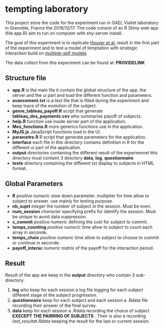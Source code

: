 # tempting laboratory

This project store the code for the experiment run in GAEL Viallet laboratory in Grenoble, France the 2018/12/17.
The code consist of an R Shiny web app (file app.R) aim to run on computer with shy-server install.

The goal of this experiment is to replicate [Houser et al.](https://doi.org/10.1016/j.geb.2017.10.025) result in
the first part of the experiment and to test a model of temptation with strategic interaction build on 
[multiple-self models](https://doi.org/10.1257/aer.96.5.1449).

The data collect from this experiment can be found at: **PROVIDELINK**


## Structure file

- **app.R** is the main file it contain the global structure of the app.
the server and the ui part and load the different function and parameters.
- **avancement.txt** is a text file that is filled during the experiment and 
keep trace of the evolution of the subject.
- **genre_tableau_payoff.R** script that generate **tableau_des_payments.csv** 
who summarise payoff of subjects.
- **help.R** function use inside server part of the application.
- **Mes_fonctions.R** more generics functions use in the application.
- **MyJS.js** JavaScript functions load in the UI.
- **parametre.R** R script that generate parameters for the application.
- **interface** each file in this directory contains definition in R for the 
different ui part of the application.
- **output** directories containing the different result of the experiemnet 
this directory must containt 3 directory **data**, **log**, **questionnaire**.
- **texte** directory containing the different txt display to subjects in HTML 
format.

## Global Parameters

- **R** *positive numeric* slow down parameter. multiplier for time allow to 
subject to answer. use mainly for testing purpose.
- **nb_sujet** *integer* the number of subject in the session. Must be even.
- **num_session** *character* specifying prefix for identify the session. Must 
be unique to avoid data suppression.
- **c_commit** *positive numeric* defining the cost for subject to commit.
- **temps_counting** *positive numeric* time allow to subject to count each 
array in seconde.
- **temps_choix** *positive numeric* time allow to subject to choose to commit 
or continue in seconde.
- **payoff_interac** *numeric matrix* of the payoff for the interaction period.


## Result

Result of the app are keep in the **output** directory who contain 3 
sub-directory:

1. **log** who keep for each session a log file logging for each subject 
different stage of the subject progression.
2. **questionnaire** keep for each subject and each session a .Rdata file 
recording their answer of the final survey.
3. **data** keep for each session a .Rdata recording the choice of subject 
**EXECEPT THE PAIRRING OF SUBJECTS** . Their is also a recording 
*last_resultat.Rdata* keeping the result for the last or current session.


